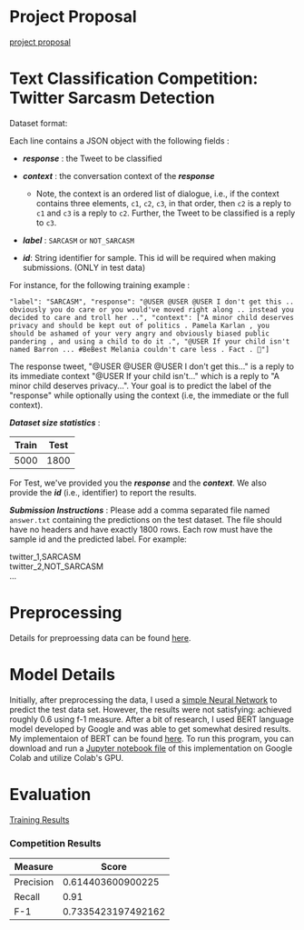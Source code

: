 # Project Proposal
[project proposal](https://github.com/jongwoojeff/CourseProject/blob/main/Final%20Project%20Proposal.pdf)

# Text Classification Competition: Twitter Sarcasm Detection 

Dataset format:

Each line contains a JSON object with the following fields : 
- ***response*** :  the Tweet to be classified
- ***context*** : the conversation context of the ***response***
	- Note, the context is an ordered list of dialogue, i.e., if the context contains three elements, `c1`, `c2`, `c3`, in that order, then `c2` is a reply to `c1` and `c3` is a reply to `c2`. Further, the Tweet to be classified is a reply to `c3`.
- ***label*** : `SARCASM` or `NOT_SARCASM` 

- ***id***:  String identifier for sample. This id will be required when making submissions. (ONLY in test data)

For instance, for the following training example : 

`"label": "SARCASM", "response": "@USER @USER @USER I don't get this .. obviously you do care or you would've moved right along .. instead you decided to care and troll her ..", "context": ["A minor child deserves privacy and should be kept out of politics . Pamela Karlan , you should be ashamed of your very angry and obviously biased public pandering , and using a child to do it .", "@USER If your child isn't named Barron ... #BeBest Melania couldn't care less . Fact . 💯"]`

The response tweet, "@USER @USER @USER I don't get this..." is a reply to its immediate context "@USER If your child isn't..." which is a reply to "A minor child deserves privacy...". Your goal is to predict the label of the "response" while optionally using the context (i.e, the immediate or the full context).

***Dataset size statistics*** :

| Train | Test |
|-------|------|
| 5000  | 1800 |

For Test, we've provided you the ***response*** and the ***context***. We also provide the ***id*** (i.e., identifier) to report the results.

***Submission Instructions*** : Please add a comma separated file named `answer.txt` containing the predictions on the test dataset. The file should have no headers and have exactly 1800 rows. Each row must have the sample id and the predicted label. For example:

twitter_1,SARCASM  
twitter_2,NOT_SARCASM  
...

# Preprocessing
Details for preproessing data can be found [here](https://github.com/jongwoojeff/sarcastic-tweets/blob/master/code/preprocess.py).

# Model Details
Initially, after preprocessing the data, I used a [simple Neural Network](https://github.com/jongwoojeff/sarcastic-tweets/blob/master/code/simple_NN.py) to predict the test data set. However, the results were not satisfying: achieved roughly 0.6 using f-1 measure. After a bit of research, I used BERT language model developed by Google and was able to get somewhat desired results. My implementaion of BERT can be found [here](https://github.com/jongwoojeff/sarcastic-tweets/blob/master/code/bert.py). To run this program, you can download and run a [Jupyter notebook file](https://github.com/jongwoojeff/sarcastic-tweets/blob/master/code/bert_demo.ipynb) of this implementation on Google Colab and utilize Colab's GPU.

# Evaluation
[Training Results](https://github.com/jongwoojeff/sarcastic-tweets/blob/master/training_results.png)

### Competition Results 
| Measure | Score |
| ------------- | ------------- |
| Precision  | 0.614403600900225  |
| Recall | 0.91  |
| F-1 |  0.7335423197492162 |


